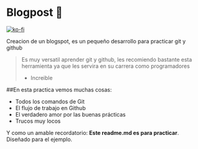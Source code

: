 # Blogpost  💚
[![ko-fi](https://www.ko-fi.com/img/githubbutton_sm.svg)](https://ko-fi.com/M4M41O8NC)

Creacion de un blogspot, es un pequeño desarrollo para practicar git y github
>Es muy versatil aprender git y github, les recomiendo bastante esta herramienta ya que les servira en su carrera como programadores
> - Increible

##En esta practica vemos muchas cosas:

* Todos los comandos de Git
* El flujo de trabajo en Github
* El verdadero amor por las buenas prácticas
* Trucos muy locos

Y como un amable recordatorio: **Este readme.md es para practicar**.  Diseñado para el ejemplo.
